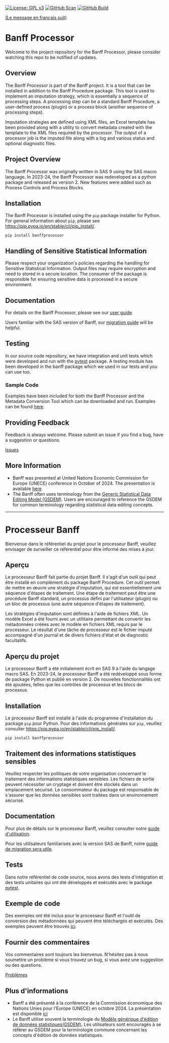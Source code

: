 [![License: GPL v3](https://img.shields.io/badge/License-GPLv3-blue.svg)](https://www.gnu.org/licenses/gpl-3.0)
[![GitHub Scan](https://github.com/StatCan/gensol-banff-processor/actions/workflows/scan.yml/badge.svg?event=release&status=success)](https://github.com/StatCan/gensol-banff-processor/actions/workflows/scan.yml?query=event%3Arelease+is%3Asuccess)
[![GitHub Build](https://github.com/StatCan/gensol-banff-processor/actions/workflows/build.yml/badge.svg?event=release&status=success)](https://github.com/StatCan/gensol-banff-processor/actions/workflows/build.yml?query=event%3Arelease+is%3Asuccess)

[(Le message en français suit)](#aperçu)

# Banff Processor

Welcome to the project repository for the Banff Processor, please consider watching this repo to be notified of updates.

## Overview

The Banff Processor is part of the Banff project. It is a tool that can be installed in addition to the Banff Procedure package. This tool is used to implement an imputation strategy, which is essentially a sequence of processing steps. A processing step can be a standard Banff Procedure, a user-defined process (plugin) or a process block (another sequence of processing steps). 

Imputation strategies are defined using XML files, an Excel template has been provided along with a utility to convert metadata created with the template to the XML files required by the processor. The output of a processor job is the imputed file along with a log and various status and optional diagnostic files.

## Project Overview

The Banff Processor was originally written in SAS 9 using the SAS macro language. In 2023-24, the Banff Processor was redeveloped as a python package and released as version 2. New features were added such as Process Controls and Process Blocks.

## Installation

The Banff Processor is installed using the `pip` package installer for Python. For general information about `pip`, please see https://pip.pypa.io/en/stable/cli/pip_install/.

```shell
pip install banffprocessor
```

## Handling of Sensitive Statistical Information

Please respect your organization's policies regarding the handling for Sensitive Statistical Information. Output files may require encryption and need to stored in a secure location. The consumer of the package is responsible for ensuring sensitive data is processed in a secure environment.

## Documentation

For details on the Banff Processor, please see our [user guide](./docs/en/processor-user-guide.md).

Users familiar with the SAS version of Banff, our [migration guide](./docs/en/migrating-from-sas-python.md) will be helpful.

## Testing

In our source code repository, we have integration and unit tests which were developed and run with the [pytest](https://pypi.org/project/pytest/) package. A testing module has been developed in the banff package which we used in our tests and you can use too. 

### Sample Code

Examples have been included for both the Banff Processor and the Metadata Conversion Tool which can be downloaded and run. Examples can be found [here](./examples).

## Providing Feedback

Feedback is always welcome. Please submit an issue if you find a bug, have a suggestion or questions.

[Issues](https://github.com/StatCan/gensol-banff-processor/issues)

## More Information

- Banff was presented at United Nations Economic Commission for Europe (UNECE) conference in October of 2024. The presentation is available [here](https://unece.org/statistics/documents/2024/10/working-documents/paper-presentation-building-new-banff-open-source)
- The Banff often uses terminology from the [Generic Statistical Data Editing Model (GSDEM)](https://unece.org/fileadmin/DAM/stats/documents/ece/ces/ge.58/2020/mtg1/SDE2020_T4_GSDEM_Kilchmann_Presentation.pdf). Users are encouraged to reference the GSDEM for common terminology regarding statistical data editing concepts.

---
# Processeur Banff

Bienvenue dans le référentiel du projet pour le processeur Banff, veuillez envisager de surveiller ce référentiel pour être informé des mises à jour.

## Aperçu

Le processeur Banff fait partie du projet Banff. Il s'agit d'un outil qui peut être installé en complément du package Banff Procedure. Cet outil permet de mettre en œuvre une stratégie d'imputation, qui est essentiellement une séquence d'étapes de traitement. Une étape de traitement peut être une procédure Banff standard, un processus défini par l'utilisateur (plugin) ou un bloc de processus (une autre séquence d'étapes de traitement).

Les stratégies d'imputation sont définies à l'aide de fichiers XML. Un modèle Excel a été fourni avec un utilitaire permettant de convertir les métadonnées créées avec le modèle en fichiers XML requis par le processeur. Le résultat d'une tâche de processeur est le fichier imputé accompagné d'un journal et de divers fichiers d'état et de diagnostic facultatifs.

## Aperçu du projet

Le processeur Banff a été initialement écrit en SAS 9 à l'aide du langage macro SAS. En 2023-24, le processeur Banff a été redéveloppé sous forme de package Python et publié en version 2. De nouvelles fonctionnalités ont été ajoutées, telles que les contrôles de processus et les blocs de processus.

## Installation

Le processeur Banff est installé à l'aide du programme d'installation du package `pip` pour Python. Pour des informations générales sur `pip`, veuillez consulter https://pip.pypa.io/en/stable/cli/pip_install/.

```shell
pip install banffprocessor
```

## Traitement des informations statistiques sensibles

Veuillez respecter les politiques de votre organisation concernant le traitement des informations statistiques sensibles. Les fichiers de sortie peuvent nécessiter un cryptage et doivent être stockés dans un emplacement sécurisé. Le consommateur du package est responsable de s'assurer que les données sensibles sont traitées dans un environnement sécurisé.

## Documentation

Pour plus de détails sur le processeur Banff, veuillez consulter notre [guide d'utilisation](./docs/en/processor-user-guide.md).

Pour les utilisateurs familiarisés avec la version SAS de Banff, notre [guide de migration sera utile](./docs/en/(./docs/en/usage.md).md).

## Tests

Dans notre référentiel de code source, nous avons des tests d'intégration et des tests unitaires qui ont été développés et exécutés avec le package [pytest](https://pypi.org/project/pytest/).

## Exemple de code

Des exemples ont été inclus pour le processeur Banff et l'outil de conversion des métadonnées qui peuvent être téléchargés et exécutés. Des exemples peuvent être trouvés [ici](./examples).

## Fournir des commentaires

Vos commentaires sont toujours les bienvenus. N'hésitez pas à nous soumettre un problème si vous trouvez un bug, si vous avez une suggestion ou des questions.

[Problèmes](https://github.com/StatCan/gensol-banff-processor/issues)

## Plus d'informations

- Banff a été présenté à la conférence de la Commission économique des Nations Unies pour l'Europe (UNECE) en octobre 2024. La présentation est disponible [ici](https://unece.org/statistics/documents/2024/10/working-documents/paper-presentation-building-new-banff-open-source)
- Le Banff utilise souvent la terminologie du [Modèle générique d'édition de données statistiques(GSDEM)](https://unece.org/fileadmin/DAM/stats/documents/ece/ces/ge.58/2020/mtg1/SDE2020_T4_GSDEM_Kilchmann_Presentation.pdf). Les utilisateurs sont encouragés à se référer au GSDEM pour la terminologie commune concernant les concepts d'édition de données statistiques.
